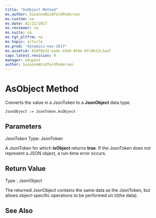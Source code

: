 ```yaml
---
title: "AsObject Method"
ms.author: SusanneWindfeldPedersen
ms.custom: na
ms.date: 02/21/2017
ms.reviewer: na
ms.suite: na
ms.tgt_pltfrm: na
ms.topic: article
ms.prod: "dynamics-nav-2017"
ms.assetid: 620f0e32-eadc-43e9-8f6e-8fc0b12c3aaf
caps.latest.revision: 9
manager: edupont
author: SusanneWindfeldPedersen
---
```


# AsObject Method

Converts the value in a JsonToken to a **JsonObject** data type.

```
JsonObject := JsonToken.AsObject
```

## Parameters
*JsonToken*
Type: JsonToken

A JsonToken for which **IsObject** returns **true**. If the JsonToken does not represent a JSON object, a run-time error occurs.

## Return Value
Type : JsonObject

The returned JsonObject contains the same data as the JsonToken, but allows object-specific operations to be performed on it(the data).

## See Also
